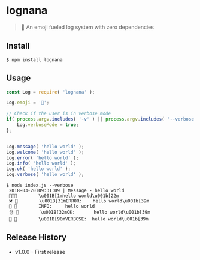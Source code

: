 # lognana

> 🍌 An emoji fueled log system with zero dependencies


## Install

```console
$ npm install lognana
```


## Usage

```js
const Log = require( 'lognana' );

Log.emoji = '🍌';

// Check if the user is in verbose mode
if( process.argv.includes( '-v' ) || process.argv.includes( '--verbose' ) ) {
	Log.verboseMode = true;
};


Log.message( 'hello world' );
Log.welcome( 'hello world' );
Log.error( 'hello world' );
Log.info( 'hello world' );
Log.ok( 'hello world' );
Log.verbose( 'hello world' );
```

```shell
$ node index.js --verbose
 2018-03-20T09:31:09 | Message - hello world
 🍌🍌🍌        \u001B[1mhello world\u001b[22m
 ❌ 🍌        \u001B[31mERROR:    hello world\u001b[39m
 🔔 🍌        INFO:     hello world
 👌 🍌        \u001B[32mOK:       hello world\u001b[39m
 📢 🍌        \u001B[90mVERBOSE:  hello world\u001b[39m
```


## Release History

* v1.0.0 - First release
